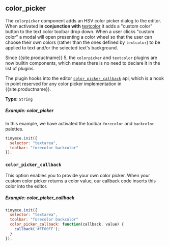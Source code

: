 ## color_picker

The `colorpicker` component adds an HSV color picker dialog to the editor. When activated **in conjunction with** [textcolor](../textcolor/) it adds a "custom color" button to the text color toolbar drop down. When a user clicks "custom color" a modal will open presenting a color wheel so that the user can choose their own colors (rather than the ones defined by `textcolor`) to be applied to text and/or the selected text's background.

Since {{site.productname}} 5, the `colorpicker` and `textcolor` plugins are now builtin components, which means there is no need to declare it in the list of plugins.

The plugin hooks into the editor [`color_picker_callback`](#color_picker_callback) api, which is a hook in point reserved for any color picker implementation in {{site.productname}}.

**Type:** `String`

##### Example: color_picker

In this example, we have activated the toolbar `forecolor` and `backcolor` palettes.

```js
tinymce.init({
  selector: "textarea",
  toolbar: "forecolor backcolor"
});
```

### `color_picker_callback`

This option enables you to provide your own color picker. When your custom color picker returns a color value, our callback code inserts this color into the editor.

##### Example: color_picker_callback

```js
tinymce.init({
  selector: "textarea",
  toolbar: "forecolor backcolor"
  color_picker_callback: function(callback, value) {
    callback('#FF00FF');
  }
});
```
